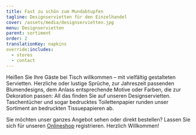 ```yaml
---
title: Fast zu schön zum Mundabtupfen
tagline: Designservietten für den Einzelhandel
cover: /assets/media/designservietten.jpg
menu: Designservietten
parent: sortiment
order: 2
translationKey: napkins
override:includes:
  - stores
  - contact
---
```

Heißen Sie Ihre Gäste bei Tisch willkommen – mit vielfältig gestalteten Servietten. Herzliche oder lustige Sprüche, zur Jahreszeit passenden Blumendesigns, dem Anlass entsprechende Motive oder Farben, die zur Dekoration passen: All das finden Sie auf unseren Designservietten. Taschentücher und sogar bedrucktes Toilettenpapier runden unser Sortiment an bedruckten Tissuepapieren ab.

Sie möchten unser ganzes Angebot sehen oder direkt bestellen? Lassen Sie sich für unseren [Onlineshop](https://shop.avancarte.de/) registrieren. Herzlich Willkommen!

